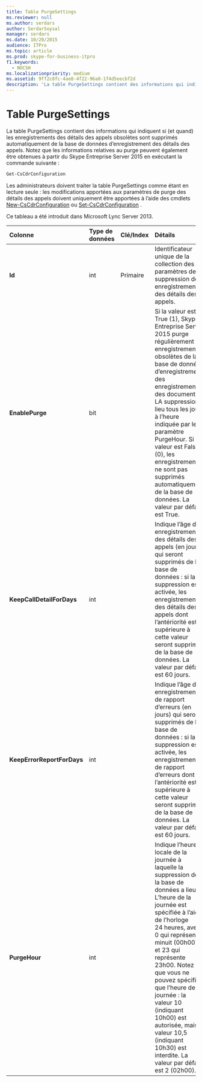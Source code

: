 ```yaml
---
title: Table PurgeSettings
ms.reviewer: null
ms.author: serdars
author: SerdarSoysal
manager: serdars
ms.date: 10/20/2015
audience: ITPro
ms.topic: article
ms.prod: skype-for-business-itpro
f1.keywords:
  - NOCSH
ms.localizationpriority: medium
ms.assetid: 9ff2c8fc-4ae8-4f22-96a8-1f4d5eecbf2d
description: 'La table PurgeSettings contient des informations qui indiquent si (et quand) les enregistrements des détails des appels obsolètes sont supprimés automatiquement de la base de données d’enregistrement des détails des appels. Notez que les informations relatives au  purge peuvent également être obtenues à partir du Skype Entreprise Server 2015 en exécutant la commande suivante :'
---
```


# <a name="purgesettings-table"></a>Table PurgeSettings
 
La table PurgeSettings contient des informations qui indiquent si (et quand) les enregistrements des détails des appels obsolètes sont supprimés automatiquement de la base de données d’enregistrement des détails des appels. Notez que les informations relatives au  purge peuvent également être obtenues à partir du Skype Entreprise Server 2015 en exécutant la commande suivante :
  
```PowerShell
Get-CsCdrConfiguration
```

Les administrateurs doivent traiter la table PurgeSettings comme étant en lecture seule : les modifications apportées aux paramètres de purge des détails des appels doivent uniquement être apportées à l’aide des cmdlets [New-CsCdrConfiguration](/powershell/module/skype/new-cscdrconfiguration?view=skype-ps) ou [Set-CsCdrConfiguration](/powershell/module/skype/set-cscdrconfiguration?view=skype-ps) .
  
Ce tableau a été introduit dans Microsoft Lync Server 2013.
  
|**Colonne**|**Type de données**|**Clé/Index**|**Détails**|
|:-----|:-----|:-----|:-----|
|**Id** <br/> |int  <br/> |Primaire  <br/> |Identificateur unique de la collection des paramètres de suppression des enregistrements des détails des appels.  <br/> |
|**EnablePurge** <br/> |bit  <br/> ||Si la valeur est True (1), Skype Entreprise Server 2015 purge régulièrement les enregistrements obsolètes de la base de données d’enregistrement des enregistrements des documents. LA suppression a lieu tous les jours à l’heure indiquée par le paramètre PurgeHour. Si la valeur est False (0), les enregistrements ne sont pas supprimés automatiquement de la base de données. La valeur par défaut est True.  <br/> |
|**KeepCallDetailForDays** <br/> |int  <br/> ||Indique l’âge des enregistrements des détails des appels (en jours) qui seront supprimés de la base de données : si la suppression est activée, les enregistrements des détails des appels dont l’antériorité est supérieure à cette valeur seront supprimés de la base de données. La valeur par défaut est 60 jours.  <br/> |
|**KeepErrorReportForDays** <br/> |int  <br/> ||Indique l’âge des enregistrements de rapport d’erreurs (en jours) qui seront supprimés de la base de données : si la suppression est activée, les enregistrements de rapport d’erreurs dont l’antériorité est supérieure à cette valeur seront supprimés de la base de données. La valeur par défaut est 60 jours.  <br/> |
|**PurgeHour** <br/> |int  <br/> ||Indique l’heure locale de la journée à laquelle la suppression de la base de données a lieu. L’heure de la journée est spécifiée à l’aide de l’horloge 24 heures, avec 0 qui représente minuit (00h00) et 23 qui représente 23h00. Notez que vous ne pouvez spécifier que l’heure de la journée : la valeur 10 (indiquant 10h00) est autorisée, mais la valeur 10,5 (indiquant 10h30) est interdite. La valeur par défaut est 2 (02h00).  <br/> |
